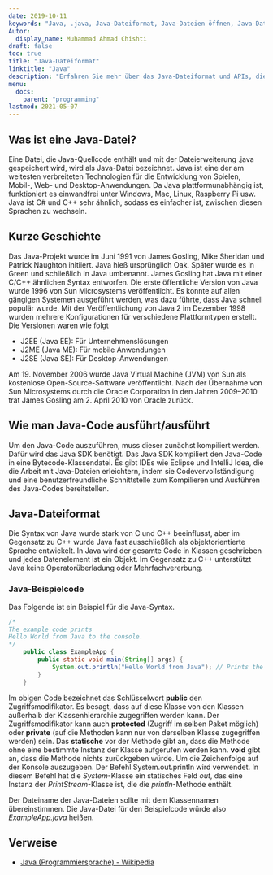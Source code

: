```yaml
---
date: 2019-10-11
keywords: "Java, .java, Java-Dateiformat, Java-Dateien öffnen, Java-Dateien ausführen, Java-Datei, Java-Beispielcode"
Autor:
  display_name: Muhammad Ahmad Chishti
draft: false
toc: true
title: "Java-Dateiformat"
linktitle: "Java"
description: "Erfahren Sie mehr über das Java-Dateiformat und APIs, die Java-Dateien erstellen und öffnen können."
menu:
  docs:
    parent: "programming"
lastmod: 2021-05-07
---
```


## Was ist eine Java-Datei? ##
Eine Datei, die Java-Quellcode enthält und mit der Dateierweiterung .java gespeichert wird, wird als Java-Datei bezeichnet. Java ist eine der am weitesten verbreiteten Technologien für die Entwicklung von Spielen, Mobil-, Web- und Desktop-Anwendungen. Da Java plattformunabhängig ist, funktioniert es einwandfrei unter Windows, Mac, Linux, Raspberry Pi usw. Java ist C# und C++ sehr ähnlich, sodass es einfacher ist, zwischen diesen Sprachen zu wechseln.

## Kurze Geschichte ##

Das Java-Projekt wurde im Juni 1991 von James Gosling, Mike Sheridan und Patrick Naughton initiiert. Java hieß ursprünglich Oak. Später wurde es in Green und schließlich in Java umbenannt. James Gosling hat Java mit einer C/C++ ähnlichen Syntax entworfen. Die erste öffentliche Version von Java wurde 1996 von Sun Microsystems veröffentlicht. Es konnte auf allen gängigen Systemen ausgeführt werden, was dazu führte, dass Java schnell populär wurde. Mit der Veröffentlichung von Java 2 im Dezember 1998 wurden mehrere Konfigurationen für verschiedene Plattformtypen erstellt. Die Versionen waren wie folgt

- J2EE (Java EE): Für Unternehmenslösungen
- J2ME (Java ME): Für mobile Anwendungen
- J2SE (Java SE): Für Desktop-Anwendungen

Am 19. November 2006 wurde Java Virtual Machine (JVM) von Sun als kostenlose Open-Source-Software veröffentlicht. Nach der Übernahme von Sun Microsystems durch die Oracle Corporation in den Jahren 2009–2010 trat James Gosling am 2. April 2010 von Oracle zurück.

## Wie man Java-Code ausführt/ausführt ##

Um den Java-Code auszuführen, muss dieser zunächst kompiliert werden. Dafür wird das Java SDK benötigt. Das Java SDK kompiliert den Java-Code in eine Bytecode-Klassendatei. Es gibt IDEs wie Eclipse und IntelliJ Idea, die die Arbeit mit Java-Dateien erleichtern, indem sie Codevervollständigung und eine benutzerfreundliche Schnittstelle zum Kompilieren und Ausführen des Java-Codes bereitstellen.

## Java-Dateiformat ##

Die Syntax von Java wurde stark von C und C++ beeinflusst, aber im Gegensatz zu C++ wurde Java fast ausschließlich als objektorientierte Sprache entwickelt. In Java wird der gesamte Code in Klassen geschrieben und jedes Datenelement ist ein Objekt. Im Gegensatz zu C++ unterstützt Java keine Operatorüberladung oder Mehrfachvererbung.

### Java-Beispielcode ###

Das Folgende ist ein Beispiel für die Java-Syntax.

```java
/*
The example code prints
Hello World from Java to the console.
*/
    public class ExampleApp {
        public static void main(String[] args) {
            System.out.println("Hello World from Java"); // Prints the string to the console.
        }
    }
```
Im obigen Code bezeichnet das Schlüsselwort **public** den Zugriffsmodifikator. Es besagt, dass auf diese Klasse von den Klassen außerhalb der Klassenhierarchie zugegriffen werden kann. Der Zugriffsmodifikator kann auch **protected** (Zugriff im selben Paket möglich) oder **private** (auf die Methoden kann nur von derselben Klasse zugegriffen werden) sein. Das **statische** vor der Methode gibt an, dass die Methode ohne eine bestimmte Instanz der Klasse aufgerufen werden kann. **void** gibt an, dass die Methode nichts zurückgeben würde. Um die Zeichenfolge auf der Konsole auszugeben. Der Befehl System.out.println wird verwendet. In diesem Befehl hat die *System*-Klasse ein statisches Feld *out*, das eine Instanz der *PrintStream*-Klasse ist, die die *println*-Methode enthält.

Der Dateiname der Java-Dateien sollte mit dem Klassennamen übereinstimmen. Die Java-Datei für den Beispielcode würde also *ExampleApp.java* heißen.

## Verweise ##

- [Java (Programmiersprache) - Wikipedia](https://en.wikipedia.org/wiki/Java_(programming_language))

